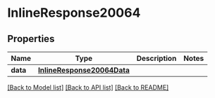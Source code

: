 # InlineResponse20064

## Properties
Name | Type | Description | Notes
------------ | ------------- | ------------- | -------------
**data** | [**InlineResponse20064Data**](InlineResponse20064Data.md) |  | 

[[Back to Model list]](../README.md#documentation-for-models) [[Back to API list]](../README.md#documentation-for-api-endpoints) [[Back to README]](../README.md)

